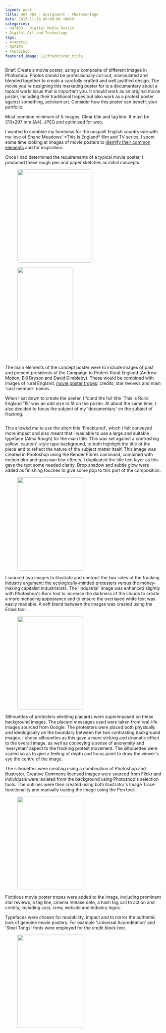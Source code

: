 ```yaml
---
layout: post
title: DAT 403 - Assignment - Photomontage
date: 2015-11-16 09:09:00 +0000
categories:
- DAT403 - Digital Media Design
- Digital Art and Technology
tags:
- Academic
- DAT403
- Photoshop
featured_image: 11/fracktured_title
---
```

Brief: Create a movie poster, using a composite of different images in Photoshop. Photos should be professionally cut-out, manipulated and blended together to create a carefully crafted and well justified design. The movie you're designing this marketing poster for is a documentary about a topical world issue that is important you. It should work as an original movie poster, including their traditional tropes but also work as a protest poster against something, activism art. Consider how this poster can benefit your portfolio.

Must combine minimum of 5 images. Clear title and tag line. It must be 210x297 mm (A4), JPEG and optimised for web.

<p>I wanted to combine my fondness for the unspoilt English countryside with my love of Shane Meadows' *This Is England* film and TV series. I spent some time looking at images of movie posters to <a href="{{ site.baseurl }}/dat-403-movie-poster-tropes-what-are-they/">identify their common elements</a> and for inspiration.</p>

Once I had determined the requirements of a typical movie poster, I produced these rough pen and paper sketches as initial concepts.

<div class="gallery">

<figure><a href="https://res.cloudinary.com/circleseven/image/upload/q_auto,f_auto/IMG_16101-e1445962906164"><img src="https://res.cloudinary.com/circleseven/image/upload/q_auto,f_auto/IMG_16101-e1445962906164" width="241" height="300" alt="" style="border-radius:6px" loading="lazy"></a></figure>
<figure><a href="https://res.cloudinary.com/circleseven/image/upload/q_auto,f_auto/IMG_16111-e1445962964594-scaled-1"><img src="https://res.cloudinary.com/circleseven/image/upload/q_auto,f_auto/IMG_16111-e1445962964594-scaled-1" width="179" height="300" alt="" style="border-radius:6px" loading="lazy"></a></figure>

</div>

<p>The main elements of the concept poster were to include images of past and present presidents of the Campaign to Protect Rural England (Andrew Motion, Bill Bryson and David Dimbleby). These would be combined with images of rural England, <a href="{{ site.baseurl }}/dat-403-movie-poster-tropes-what-are-they/">movie poster tropes</a>: credits, star reviews and main 'cast member' names.</p>

When I sat down to create the poster, I found the full title 'This is Rural England '15' was an odd size to fit on the poster. At about the same time, I also decided to focus the subject of my 'documentary' on the subject of fracking.

<figure><a href="https://res.cloudinary.com/circleseven/image/upload/q_auto,f_auto/11/fracktured_title"><img src="https://res.cloudinary.com/circleseven/image/upload/c_limit,w_800,h_800,q_auto,f_auto/11/fracktured_title" srcset="https://res.cloudinary.com/circleseven/image/upload/c_limit,w_400,q_auto,f_auto/11/fracktured_title 400w, https://res.cloudinary.com/circleseven/image/upload/c_limit,w_800,q_auto,f_auto/11/fracktured_title 800w, https://res.cloudinary.com/circleseven/image/upload/c_limit,w_1200,q_auto,f_auto/11/fracktured_title 1200w" sizes="(max-width: 768px) 100vw, 800px" alt="" style="border-radius:6px" loading="lazy"></a></figure>

This allowed me to use the short title 'Fracktured', which I felt conveyed more impact and also meant that I was able to use a large and suitable typeface (Alma Rough) for the main title. This was set against a contrasting yellow 'caution'-style tape background, to both highlight the title of the piece and to reflect the nature of the subject matter itself. This image was created in Photoshop using the Render Fibres command, combined with motion blur and gaussian blur effects. I duplicated the title text layer as this gave the text some needed clarity. Drop shadow and subtle glow were added as finishing touches to give some pop to this part of the composition.

<figure><a href="https://res.cloudinary.com/circleseven/image/upload/q_auto,f_auto/fracktured_background"><img src="https://res.cloudinary.com/circleseven/image/upload/q_auto,f_auto/fracktured_background" width="212" height="300" alt="" loading="lazy"></a></figure>

I sourced two images to illustrate and contrast the two sides of the fracking industry argument: the ecologically-minded protesters versus the money-making capitalist industrialists. The 'industrial' image was enhanced slightly with Photoshop's Burn tool to increase the darkness of the clouds to create a more menacing appearance and to ensure the overlayed white text was easily readable. A soft blend between the images was created using the Erase tool.

<figure><a href="https://res.cloudinary.com/circleseven/image/upload/q_auto,f_auto/protester_silhouettes"><img src="https://res.cloudinary.com/circleseven/image/upload/q_auto,f_auto/protester_silhouettes" width="209" height="300" alt="" loading="lazy"></a></figure>

Silhouettes of protesters wielding placards were superimposed on these background images. The placard messages used were taken from real-life images sourced from Google. The protesters were placed both physically and ideologically on the boundary between the two contrasting background images. I chose silhouettes as this gave a more striking and dramatic effect to the overall image, as well as conveying a sense of anonymity and 'everyman' aspect to the fracking protest movement. The silhouettes were scaled so as to give a feeling of depth and focus point to draw the viewer's eye the centre of the image.

The silhouettes were creating using a combination of Photoshop and illustrator. Creative Commons licensed images were sourced from Flickr and individuals were isolated from the background using Photoshop's selection tools. The outlines were then created using both Illustrator's Image Trace functionality and manually tracing the image using the Pen tool.

<figure><a href="https://res.cloudinary.com/circleseven/image/upload/q_auto,f_auto/fracktured_movie_poster_tropes-scaled-1"><img src="https://res.cloudinary.com/circleseven/image/upload/q_auto,f_auto/fracktured_movie_poster_tropes-scaled-1" width="212" height="300" alt="" loading="lazy"></a></figure>

Fictitious movie poster tropes were added to the image, including prominent star reviews, a tag line, cinema release date, a hash tag call to action and credits, including cast, crew, website and industry logos.

Typefaces were chosen for readability, impact and to mirror the authentic look of genuine movie posters. For example 'Universal Accreditation' and 'Steel Tongs' fonts were employed for the credit block text.

<figure><a href="https://res.cloudinary.com/circleseven/image/upload/q_auto,f_auto/fracktured_finished_poster_image"><img src="https://res.cloudinary.com/circleseven/image/upload/q_auto,f_auto/fracktured_finished_poster_image" width="212" height="300" alt="" loading="lazy"></a></figure>
